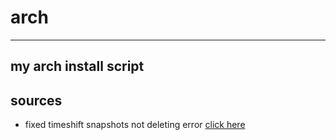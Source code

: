 # arch
---
## my arch install script 








## sources 
- fixed timeshift snapshots not deleting error [click here](https://theduckchannel.github.io/post/13082021/arch-linux-btrfs-kde-plasma-full-install-2021/)
